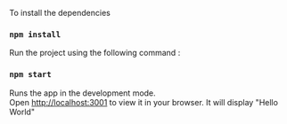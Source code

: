 To install the dependencies

### `npm install`

Run the project using the following command : 

### `npm start`

Runs the app in the development mode.\
Open [http://localhost:3001](http://localhost:3001) to view it in your browser. It will display "Hello World"